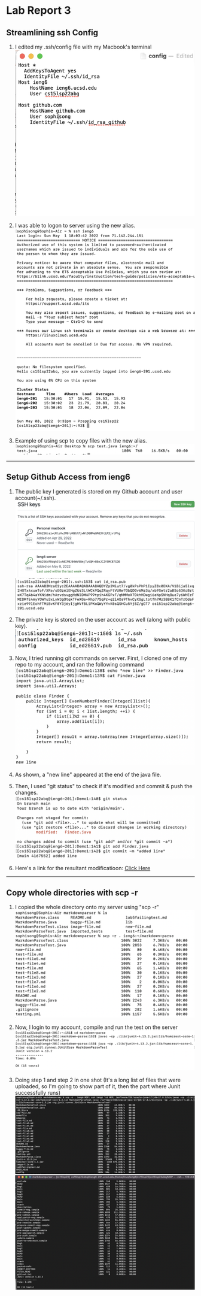 # Lab Report 3

## Streamlining ssh Config

1. I edited my .ssh/config file with my Macbook's terminal
![Image](./images/sshconfig.png)

2. I was able to logon to server using the new alias.
![Image](./images/lab3-sshlogin.png)

3. Example of using scp to copy files with the new alias.
![Image](./images/lab-3-scp.png)

---

## Setup Github Access from ieng6

1. The public key I generated is stored on my Github account and user account(~/.ssh).
![Image](./images/githubkey.png)
![Image](./images/ieng6pubKey.png)

2. The private key is stored on the user account as well (along with public key).
![Image](./images/ieng6keys.png)

3. Now, I tried running git commands on server. First, I cloned one of my repo to my account, and ran the following command
![Image](./images/gitcomm1.png)

4. As shown, a "new line" appeared at the end of the java file.

5. Then, I used "git status" to check if it's modified and commit & push the changes. 
![Image](./images/gitcomm2.png)

6. Here's a link for the resultant modificatioon:
[Click Here](https://github.com/soph-song/Demo1/commit/4167552013404af65f01bd763cbe24abbb9e3dc4)

---

## Copy whole directories with scp -r

1. I copied the whole directory onto my server using "scp -r"
![Image](./images/scpMDP.png)

2. Now, I login to my account, compile and run the test on the server
![Image](./images/JunitMDP.png)

3. Doing step 1 and step 2 in one shot (It's a long list of files that were uploaded, so I'm going to show part of it, then the part where Junit successfully runs)
![Image](./images/lab3P3.png)
![Image](./images/lab3P3b.png)
